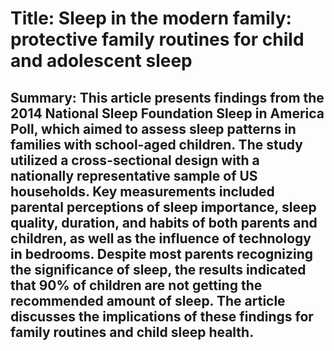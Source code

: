 # Title: Sleep in the modern family: protective family routines for child and adolescent sleep

## Summary: This article presents findings from the 2014 National Sleep Foundation Sleep in America Poll, which aimed to assess sleep patterns in families with school-aged children. The study utilized a cross-sectional design with a nationally representative sample of US households. Key measurements included parental perceptions of sleep importance, sleep quality, duration, and habits of both parents and children, as well as the influence of technology in bedrooms. Despite most parents recognizing the significance of sleep, the results indicated that 90% of children are not getting the recommended amount of sleep. The article discusses the implications of these findings for family routines and child sleep health.